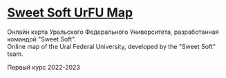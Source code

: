 # [Sweet Soft UrFU Map](https://urfu-map.vercel.app/)

Онлайн карта Уральского Федерального Университета, разработанная командой "Sweet Soft".\
Online map of the Ural Federal University, developed by the "Sweet Soft" team.

Первый курс 2022-2023

